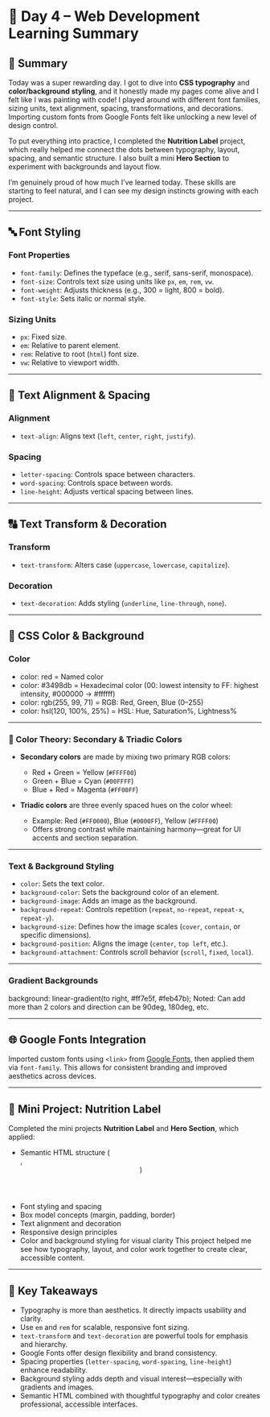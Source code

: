 # 📘 Day 4 – Web Development Learning Summary

## 📝 Summary  
Today was a super rewarding day. I got to dive into **CSS typography** and **color/background styling**, and it honestly made my pages come alive and I felt like I was painting with code! I played around with different font families, sizing units, text alignment, spacing, transformations, and decorations. Importing custom fonts from Google Fonts felt like unlocking a new level of design control.

To put everything into practice, I completed the **Nutrition Label** project, which really helped me connect the dots between typography, layout, spacing, and semantic structure. I also built a mini **Hero Section** to experiment with backgrounds and layout flow.

I’m genuinely proud of how much I’ve learned today. These skills are starting to feel natural, and I can see my design instincts growing with each project.

---

## 🔤 Font Styling

### Font Properties
- `font-family`: Defines the typeface (e.g., serif, sans-serif, monospace).
- `font-size`: Controls text size using units like `px`, `em`, `rem`, `vw`.
- `font-weight`: Adjusts thickness (e.g., 300 = light, 800 = bold).
- `font-style`: Sets italic or normal style.

### Sizing Units
- `px`: Fixed size.
- `em`: Relative to parent element.
- `rem`: Relative to root (`html`) font size.
- `vw`: Relative to viewport width.

---

## 📐 Text Alignment & Spacing

### Alignment
- `text-align`: Aligns text (`left`, `center`, `right`, `justify`).

### Spacing
- `letter-spacing`: Controls space between characters.
- `word-spacing`: Controls space between words.
- `line-height`: Adjusts vertical spacing between lines.

---

## 🔠 Text Transform & Decoration

### Transform
- `text-transform`: Alters case (`uppercase`, `lowercase`, `capitalize`).

### Decoration
- `text-decoration`: Adds styling (`underline`, `line-through`, `none`).

---

## 🎨 CSS Color & Background

### Color
- color: red = Named color
- color: #3498db =  Hexadecimal color (00: lowest intensity to FF: highest intensity, #000000 -> #ffffff)
- color: rgb(255, 99, 71) = RGB: Red, Green, Blue (0–255)
- color: hsl(120, 100%, 25%) = HSL: Hue, Saturation%, Lightness%

---

### 🎨 Color Theory: Secondary & Triadic Colors

- **Secondary colors** are made by mixing two primary RGB colors:
  - Red + Green = Yellow (`#FFFF00`)
  - Green + Blue = Cyan (`#00FFFF`)
  - Blue + Red = Magenta (`#FF00FF`)

- **Triadic colors** are three evenly spaced hues on the color wheel:
  - Example: Red (`#FF0000`), Blue (`#0000FF`), Yellow (`#FFFF00`)
  - Offers strong contrast while maintaining harmony—great for UI accents and section separation.

---

### Text & Background Styling
- `color`: Sets the text color.
- `background-color`: Sets the background color of an element.
- `background-image`: Adds an image as the background.
- `background-repeat`: Controls repetition (`repeat`, `no-repeat`, `repeat-x`, `repeat-y`).
- `background-size`: Defines how the image scales (`cover`, `contain`, or specific dimensions).
- `background-position`: Aligns the image (`center`, `top left`, etc.).
- `background-attachment`: Controls scroll behavior (`scroll`, `fixed`, `local`).

---

### Gradient Backgrounds
background: linear-gradient(to right, #ff7e5f, #feb47b); 
Noted: Can add more than 2 colors and direction can be 90deg, 180deg, etc.

---
## 🌐 Google Fonts Integration

Imported custom fonts using `<link>` from [Google Fonts](https://fonts.google.com), then applied them via `font-family`. This allows for consistent branding and improved aesthetics across devices.

---
## 🧪 Mini Project: Nutrition Label
Completed the mini projects **Nutrition Label** and **Hero Section**, which applied:
- Semantic HTML structure (<section>, <header>)
- Font styling and spacing
- Box model concepts (margin, padding, border)
- Text alignment and decoration
- Responsive design principles
- Color and background styling for visual clarity
This project helped me see how typography, layout, and color work together to create clear, accessible content.

---
## 🧠 Key Takeaways
- Typography is more than aesthetics. It directly impacts usability and clarity.
- Use `em` and `rem` for scalable, responsive font sizing.
- `text-transform` and `text-decoration` are powerful tools for emphasis and hierarchy.
- Google Fonts offer design flexibility and brand consistency.
- Spacing properties (`letter-spacing`, `word-spacing`, `line-height`) enhance readability.
- Background styling adds depth and visual interest—especially with gradients and images.
- Semantic HTML combined with thoughtful typography and color creates professional, accessible interfaces.

